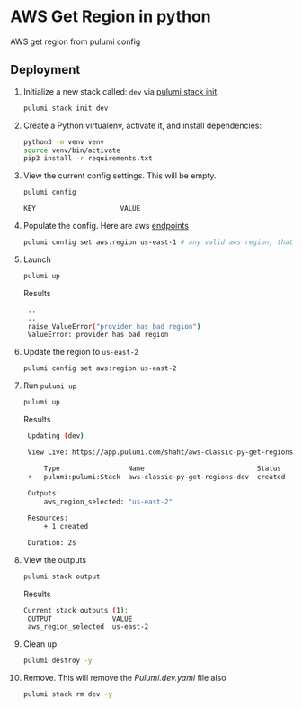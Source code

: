 # AWS Get Region in python

AWS get region from pulumi config

## Deployment

1. Initialize a new stack called: `dev` via [pulumi stack init](https://www.pulumi.com/docs/reference/cli/pulumi_stack_init/).

   ```bash
   pulumi stack init dev
   ```

1. Create a Python virtualenv, activate it, and install dependencies:
   ```bash
   python3 -m venv venv
   source venv/bin/activate
   pip3 install -r requirements.txt
   ```

1. View the current config settings. This will be empty.

   ```bash
   pulumi config
   ```

   ```bash
   KEY                     VALUE
   ```

1. Populate the config.  Here are aws [endpoints](https://docs.aws.amazon.com/general/latest/gr/rande.html)

   ```bash
   pulumi config set aws:region us-east-1 # any valid aws region, that is NOT us-east-2.  Mainly to trigger the error.
   ```

1. Launch

   ```bash
   pulumi up
   ```

   Results
   ```bash
    ..
    ..
    raise ValueError("provider has bad region")
    ValueError: provider has bad region
   ```

1. Update the region to `us-east-2`
   ```bash
   pulumi config set aws:region us-east-2
   ```

1. Run `pulumi up`
   ```bash
   pulumi up
   ```

   Results
   ```bash
    Updating (dev)

    View Live: https://app.pulumi.com/shaht/aws-classic-py-get-regions/dev/updates/1

        Type                 Name                            Status      
    +   pulumi:pulumi:Stack  aws-classic-py-get-regions-dev  created     
    
    Outputs:
        aws_region_selected: "us-east-2"

    Resources:
        + 1 created

    Duration: 2s
   ```
   
1. View the outputs
   ```bash
   pulumi stack output
   ```

   Results
   ```bash
   Current stack outputs (1):
    OUTPUT               VALUE
    aws_region_selected  us-east-2
   ```

1. Clean up
   ```bash
   pulumi destroy -y
   ```

1. Remove.  This will remove the *Pulumi.dev.yaml* file also
   ```bash
   pulumi stack rm dev -y
   ```